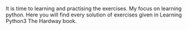 It is time to learning and practising the exercises. My focus on learning python. Here you will find every solution of exercises given in Learning Python3 The Hardway book.